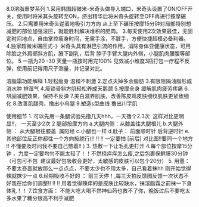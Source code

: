 8.0溶脂噩梦系列
      1.采用韩国超微米-米奇头做导入端口，米奇头设置了ON/OFF开关，使用时将米其头旋转至ON，挤出精华后将米奇头旋转至OFF再进行按摩碾压。
      2.只需要用米奇头逆着地吸引力方向 从上至下碾压按摩15分钟对局部特别想减肥的部位加强滚压，就能胜利解决堆积的肥肉。
      3.每天使用2次效果最佳，无固定时间地点，自由掌控瘦身时间，无需手涂，不脏手，方便快捷超模必备利器。
      4.独家超微米碾压式-》米奇头具有淋巴引流的作用，消除身体亚健康状态，可用除脸之外肩部斜方肌，腋下副乳，后背 脖子手臂大腿内外侧，小腿肌肉腰腹等部位。
      5.一瓶为20 -30 天量一瓶按时用完100% 见效减小维度3瓶打包一疗程不反弹，使用前记得用尺子测量，并记录对比。

溶脂霜功能解释
       1.轻松瘦身 温和不刺激
       2.定点灭掉多余脂肪
       3.有限阻隔油脂形成 消水肿 排湿气
       4.瘦锁骨斜方肌轻松养成天鹅颈
       5.按摩全身 缓解肌肉疲劳疼痛
       6.巩固减肥效果，保持不反弹
       7.美白滋养肌肤，改善陈皮鸡皮肤细纹肌肤更紧致细化
       8.改善肌腿肉，撸出小鸟腿
       9.塑造s型曲线 撸出川字肌

 使用细节
      1. 可以先用一条腿试验先撸几天hhh，一天撸个2.3次  这样对比更明显‼， 一天至少2次
      2 腿部按摩方向
         a.大腿内侧：从膝盖往大腿根儿
         b.大腿外侧 ： 从大腿根往膝盖  属阳经
         c.小腿也一样
         d.肚子：
               前面顺时针
               后背逆时针
         e.其他部位反正你都往一个方向按就行(‼️ ‼️ ‼️ 一定要拍 [前后] 对比图‼要同一个地方️ ‼️  不懂要及时问我不要自己憋着‼️ )
       3. 热敷一下让毛孔更打开
       4.每个部位按摩15分钟 ，力度一定要均匀不能太轻了！！不然挠痒痒怎么瘦,之后包裹保鲜膜30分钟（可包可不包  建议最好包吸收会更好，太敏感的皮肤可以包个20分）
       5. 用量：
             不要太吝啬就放那么一点点点，不要太少也不用太多，自己看着抹hh
             刚开始觉得辣就抹少一点
       6.经期吸收不好的 ：
             前三天停！,每三天拍反馈图反馈一次状态不好我在给你们调整‼️ ‼️ ‼️ 
             用着觉得辣痒的是皮肤比较缺水，抹溶脂霜之前抹一下身体乳！！
       7.饮食方面：
             不能大吃大喝不然神仙药也救不了你，晚饭过后不要吃太多水果了糖分很高不利于减肥




